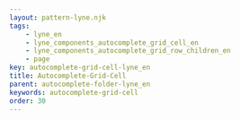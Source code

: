 ```yaml
---
layout: pattern-lyne.njk
tags: 
    - lyne_en
    - lyne_components_autocomplete_grid_cell_en
    - lyne_components_autocomplete_grid_row_children_en
    - page
key: autocomplete-grid-cell-lyne_en
title: Autocomplete-Grid-Cell
parent: autocomplete-folder-lyne_en
keywords: autocomplete-grid-cell
order: 30
---
```

